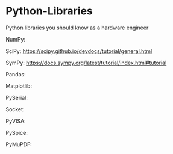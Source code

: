 # Python-Libraries
Python libraries you should know as a hardware engineer

NumPy:

SciPy: https://scipy.github.io/devdocs/tutorial/general.html

SymPy: https://docs.sympy.org/latest/tutorial/index.html#tutorial

Pandas:

Matplotlib:

PySerial:

Socket:

PyVISA:

PySpice:

PyMuPDF:
